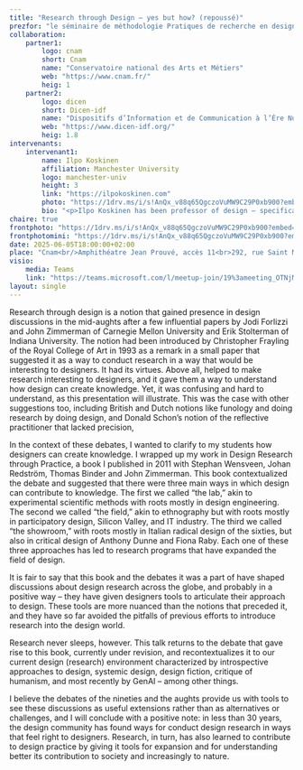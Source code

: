 ```yaml
---
title: "Research through Design – yes but how? (repoussé)"
prezfor: "le séminaire de méthodologie Pratiques de recherche en design et création"
collaboration:
    partner1:
        logo: cnam
        short: Cnam
        name: "Conservatoire national des Arts et Métiers"
        web: "https://www.cnam.fr/"
        heig: 1
    partner2:
        logo: dicen
        short: Dicen-idf
        name: "Dispositifs d’Information et de Communication à l’Ère Numérique – Paris, Ile de France (EA 7339)"
        web: "https://www.dicen-idf.org/"
        heig: 1.8
intervenants:
    intervenant1:
        name: Ilpo Koskinen
        affiliation: Manchester University
        logo: manchester-univ
        height: 3
        link: "https://ilpokoskinen.com"
        photo: "https://1drv.ms/i/s!AnQx_v88q65QgczoVuMW9C29P0xb900?embed=1&width=2190&height=700"
        bio: "<p>Ilpo Koskinen has been professor of design – specifically design research – in the industrial design program of the University of Art and Design Helsinki (now Aalto University), the Hong Kong Polytechnic University, University of New South Wales, and now Manchester School of Art. He is known for his contribution to several areas of design, including mobile multimedia, empathic approaches to design, studies of design in the cityscape, and methodology. His most recent book was Design, Empathy, Interpretation, published by MIT press in 2023. He is currently preparing studies on mobile mind, social approaches in design, and peace.</><p>This talk will build on his work on the methodology of design research. In 2011, he published Design Research through Practice with Stephan Wensveen, Johan Redström, Thomas Binder and John Zimmerman. This book explicated three ways in which design can create knowledge: lab, field and showroom.</p>"
chaire: true
frontphoto: "https://1drv.ms/i/s!AnQx_v88q65QgczoVuMW9C29P0xb900?embed=1&width=2190&height=1000"
frontphotomini: "https://1drv.ms/i/s!AnQx_v88q65QgczoVuMW9C29P0xb900?embed=1&width=2190&height=500"
date: 2025-06-05T18:00:00+02:00
place: "Cnam<br/>Amphithéatre Jean Prouvé, accès 11<br>292, rue Saint Martin<br>75003 Paris"
visio: 
    media: Teams
    link: "https://teams.microsoft.com/l/meetup-join/19%3ameeting_OTNjMTQ3YjItOTM1Yi00MTk0LTlhY2QtMGY4OWFkY2NjMTQ3%40thread.v2/0?context=%7b%22Tid%22%3a%22b323bcb4-6d58-4f25-87bf-6366c3d689af%22%2c%22Oid%22%3a%2224e690a3-2af9-47cd-8677-8e3b0dbc1342%22%7d"
layout: single
---
```


Research through design is a notion that gained presence in design discussions in the mid-aughts after a few influential papers by Jodi Forlizzi and John Zimmerman of Carnegie Mellon University and Erik Stolterman of Indiana University. The notion had been introduced by Christopher Frayling of the Royal College of Art in 1993 as a remark in a small paper that suggested it as a way to conduct research in a way that would be interesting to designers. It had its virtues. Above all, helped to make research interesting to designers, and it gave them a way to understand how design can create knowledge. Yet, it was confusing and hard to understand, as this presentation will illustrate. This was the case with other suggestions too, including British and Dutch notions like funology and doing research by doing design, and Donald Schon’s notion of the reflective practitioner that lacked precision,

In the context of these debates, I wanted to clarify to my students how designers can create knowledge. I wrapped up my work in Design Research through Practice, a book I published in 2011 with Stephan Wensveen, Johan Redström, Thomas Binder and John Zimmerman. This book contextualized the debate and suggested that there were three main ways in which design can contribute to knowledge. The first we called “the lab,” akin to experimental scientific methods with roots mostly in design engineering. The second we called “the field,” akin to ethnography but with roots mostly in participatory design, Silicon Valley, and IT industry. The third we called “the showroom,” with roots mostly in Italian radical design of the sixties, but also in critical design of Anthony Dunne and Fiona Raby. Each one of these three approaches has led to research programs that have expanded the field of design. 

It is fair to say that this book and the debates it was a part of have shaped discussions about design research across the globe, and probably in a positive way – they have given designers tools to articulate their approach to design. These tools are more nuanced than the notions that preceded it, and they have so far avoided the pitfalls of previous efforts to introduce research into the design world. 

Research never sleeps, however. This talk returns to the debate that gave rise to this book, currently under revision, and recontextualizes it to our current design (research) environment characterized by introspective approaches to design, systemic design, design fiction, critique of humanism, and most recently by GenAI – among other things.

I believe the debates of the nineties and the aughts provide us with tools to see these discussions as useful extensions rather than as alternatives or challenges, and I will conclude with a positive note: in less than 30 years, the design community has found ways for conduct design research in ways that feel right to designers. Research, in turn, has also learned to contribute to design practice by giving it tools for expansion and for understanding better its contribution to society and increasingly to nature.